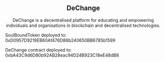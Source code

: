 <div align="center">

## DeChange
DeChange is a decentralised platform for educating and empowering individuals and organisations in blockchain and decentralised technologies.

</div>

SoulBoundToken deployed to: 0xD0957D9219EB60Af476D86b240650BB6785b1599

DeChange contract deployed to: 0xbA43C9d6D80b92AB28eac94D24B923C18eE48dB8
